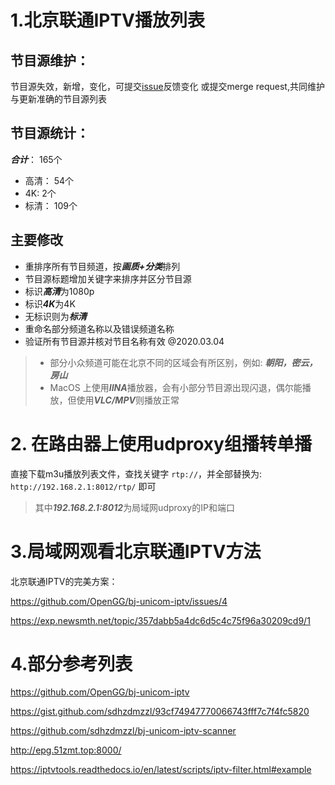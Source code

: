 # 1.北京联通IPTV播放列表

## 节目源维护：
节目源失效，新增，变化，可提交[issue](https://github.com/wuwentao/bj-unicom-iptv/issues/new)反馈变化
或提交merge request,共同维护与更新准确的节目源列表

## 节目源统计：
***合计***：   165个
- 高清： 54个
- 4K:    2个
- 标清： 109个

## 主要修改
* 重排序所有节目频道，按***画质+分类***排列
* 节目源标题增加关键字来排序并区分节目源
* 标识***高清***为1080p
* 标识***4K***为4K
* 无标识则为***标清***
* 重命名部分频道名称以及错误频道名称
* 验证所有节目源并核对节目名称有效 @2020.03.04

> - 部分小众频道可能在北京不同的区域会有所区别，例如:  ***朝阳，密云，房山***
> - MacOS 上使用***IINA***播放器，会有小部分节目源出现闪退，偶尔能播放，但使用***VLC/MPV***则播放正常

# 2. 在路由器上使用udproxy组播转单播
直接下载m3u播放列表文件，查找关键字 `rtp://`，并全部替换为: `http://192.168.2.1:8012/rtp/` 即可
>其中***192.168.2.1:8012***为局域网udproxy的IP和端口

# 3.局域网观看北京联通IPTV方法
北京联通IPTV的完美方案：

https://github.com/OpenGG/bj-unicom-iptv/issues/4

https://exp.newsmth.net/topic/357dabb5a4dc6d5c4c75f96a30209cd9/1

# 4.部分参考列表

https://github.com/OpenGG/bj-unicom-iptv

https://gist.github.com/sdhzdmzzl/93cf74947770066743fff7c7f4fc5820   

https://github.com/sdhzdmzzl/bj-unicom-iptv-scanner

http://epg.51zmt.top:8000/

https://iptvtools.readthedocs.io/en/latest/scripts/iptv-filter.html#example


